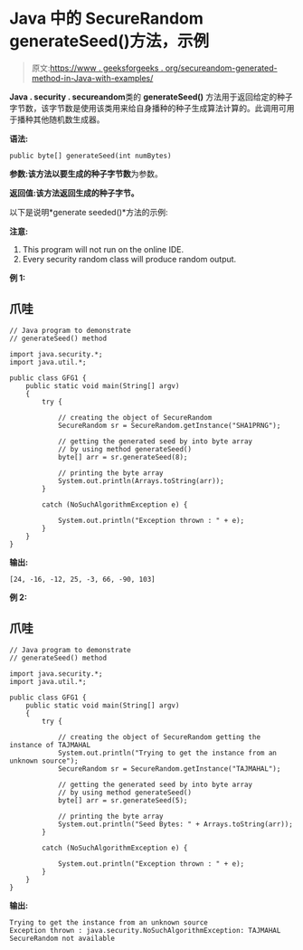 # Java 中的 SecureRandom generateSeed()方法，示例

> 原文:[https://www . geeksforgeeks . org/secureandom-generated-method-in-Java-with-examples/](https://www.geeksforgeeks.org/securerandom-generateseed-method-in-java-with-examples/)

**Java . security . secureandom**类的 **generateSeed()** 方法用于返回给定的种子字节数，该字节数是使用该类用来给自身播种的种子生成算法计算的。此调用可用于播种其他随机数生成器。

**语法:**

```
public byte[] generateSeed(int numBytes)
```

**参数:**该方法以**要生成的种子字节数**为参数。

**返回值:**该方法返回**生成的种子字节。**

以下是说明*generate seeded()*方法的示例:

**注意:**

1.  This program will not run on the online IDE.
2.  Every security random class will produce random output.

**例 1:**

## 爪哇

```
// Java program to demonstrate
// generateSeed() method

import java.security.*;
import java.util.*;

public class GFG1 {
    public static void main(String[] argv)
    {
        try {

            // creating the object of SecureRandom
            SecureRandom sr = SecureRandom.getInstance("SHA1PRNG");

            // getting the generated seed by into byte array
            // by using method generateSeed()
            byte[] arr = sr.generateSeed(8);

            // printing the byte array
            System.out.println(Arrays.toString(arr));
        }

        catch (NoSuchAlgorithmException e) {

            System.out.println("Exception thrown : " + e);
        }
    }
}
```

**输出:**

```
[24, -16, -12, 25, -3, 66, -90, 103]
```

**例 2:**

## 爪哇

```
// Java program to demonstrate
// generateSeed() method

import java.security.*;
import java.util.*;

public class GFG1 {
    public static void main(String[] argv)
    {
        try {

            // creating the object of SecureRandom getting the instance of TAJMAHAL
            System.out.println("Trying to get the instance from an unknown source");
            SecureRandom sr = SecureRandom.getInstance("TAJMAHAL");

            // getting the generated seed by into byte array
            // by using method generateSeed()
            byte[] arr = sr.generateSeed(5);

            // printing the byte array
            System.out.println("Seed Bytes: " + Arrays.toString(arr));
        }

        catch (NoSuchAlgorithmException e) {

            System.out.println("Exception thrown : " + e);
        }
    }
}
```

**输出:**

```
Trying to get the instance from an unknown source
Exception thrown : java.security.NoSuchAlgorithmException: TAJMAHAL SecureRandom not available
```